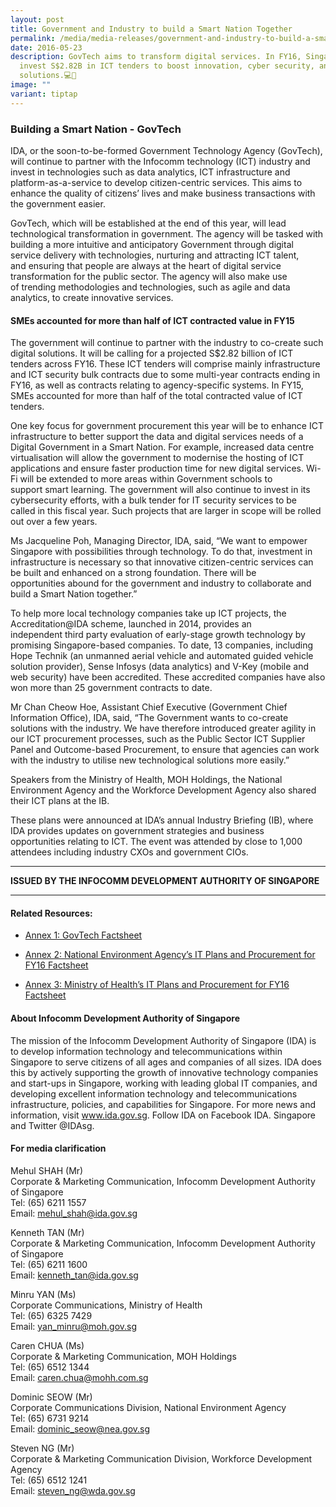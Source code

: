 ```yaml
---
layout: post
title: Government and Industry to build a Smart Nation Together
permalink: /media/media-releases/government-and-industry-to-build-a-smart-nation-together/
date: 2016-05-23
description: GovTech aims to transform digital services. In FY16, Singapore will
  invest S$2.82B in ICT tenders to boost innovation, cyber security, and
  solutions.💻🌟
image: ""
variant: tiptap
---
```

<h3>Building a Smart Nation - GovTech</h3>
<p>IDA, or the soon-to-be-formed Government Technology Agency (GovTech),
will continue to partner with the Infocomm technology (ICT) industry and
invest in technologies such as data analytics, ICT infrastructure and platform-as-a-service
to develop citizen-centric services.&nbsp;This&nbsp;aims to enhance the
quality of citizens’ lives and make business transactions with the government
easier.</p>
<p>GovTech, which will&nbsp;be established&nbsp;at the end of this year,
will lead technological transformation in government.&nbsp;The agency will
be tasked with building a more intuitive and anticipatory Government through
digital service delivery with technologies,&nbsp;nurturing and attracting&nbsp;ICT
talent, and&nbsp;ensuring&nbsp;that people are always at the heart of digital
service transformation for the public sector. The agency will also&nbsp;make
use of&nbsp;trending methodologies and technologies, such as agile and
data analytics, to create innovative services.</p>
<h4>SMEs accounted for more than half of ICT contracted value in&nbsp;FY15</h4>
<p>The government will continue to partner with the industry to co-create
such digital solutions. It will&nbsp;be calling&nbsp;for a projected S$2.82
billion of ICT tenders across FY16.&nbsp;These ICT tenders will comprise
mainly infrastructure and ICT security bulk contracts due to some multi-year
contracts ending in FY16, as well as contracts&nbsp;relating to agency-specific
systems.&nbsp;In FY15, SMEs accounted for more than half of the total contracted
value of ICT tenders.</p>
<p>One key focus for government procurement this year will be to enhance
ICT infrastructure&nbsp;to better support&nbsp;the data and digital services
needs of a Digital Government in a Smart Nation. For example, increased
data centre virtualisation will allow the government to modernise the hosting
of ICT applications and ensure faster production time for new digital services.&nbsp;Wi-Fi
will be extended&nbsp;to more areas within Government schools to support&nbsp;smart&nbsp;learning.
The government will also continue to invest in its cybersecurity efforts,
with a bulk tender for IT security services to&nbsp;be called&nbsp;in this
fiscal year. Such projects that are larger in scope will&nbsp;be rolled
out&nbsp;over a few years.</p>
<p>Ms Jacqueline Poh, Managing Director, IDA, said, “We want to empower Singapore
with possibilities through technology. To do that, investment in infrastructure
is necessary so that innovative citizen-centric services can be built and
enhanced on a strong foundation. There will be opportunities&nbsp;abound&nbsp;for
the government and industry to collaborate and build a Smart Nation together.”</p>
<p>To help more local technology companies take up ICT projects, the Accreditation@IDA
scheme, launched in 2014, provides an independent&nbsp;third party&nbsp;evaluation
of early-stage growth technology by promising Singapore-based companies.
To date, 13 companies, including Hope Technik (an unmanned aerial vehicle
and automated guided vehicle solution provider), Sense Infosys (data analytics)
and V-Key (mobile and web security) have been accredited.&nbsp;These accredited
companies have also won more than 25 government contracts to date.</p>
<p>Mr Chan Cheow Hoe, Assistant Chief Executive (Government Chief Information
Office), IDA, said, “The Government wants to co-create solutions with the
industry. We have therefore introduced greater agility in our ICT procurement
processes, such as the Public Sector ICT Supplier Panel and Outcome-based
Procurement, to ensure that agencies can work with the industry to utilise
new technological solutions more easily.”</p>
<p>Speakers from the Ministry of Health, MOH Holdings, the National Environment
Agency and the Workforce Development Agency also shared their ICT plans
at the IB.</p>
<p>These plans were announced at IDA’s annual Industry Briefing (IB), where
IDA provides updates on government strategies and business opportunities&nbsp;relating&nbsp;to
ICT.&nbsp;The event was attended by close&nbsp;to 1,000 attendees including
industry CXOs and government CIOs.</p>
<hr>
<p><strong>ISSUED BY THE INFOCOMM DEVELOPMENT AUTHORITY OF SINGAPORE</strong>
</p>
<hr>
<h4>Related Resources:</h4>
<ul data-tight="true" class="tight">
<li>
<p><a href="/files/media/media-releases/Annex_1___GovTech_Factsheet.pdf" rel="noopener noreferrer nofollow" target="_blank">Annex 1: GovTech Factsheet</a>
</p>
</li>
<li>
<p><a href="/files/media/media-releases/Annex_2__National_Environment_Agency_s_IT_Plans_and_Procurement_for_FY16_Factsheet.pdf" rel="noopener noreferrer nofollow" target="_blank">Annex&nbsp;2: National Environment Agency’s IT Plans and Procurement for FY16 Factsheet</a>
</p>
</li>
<li>
<p><a href="/files/media/media-releases/Annex_3__Ministry_of_Health_s_IT_Plans_and_Procurement_for_FY16_Factsheet.pdf" rel="noopener noreferrer nofollow" target="_blank">Annex&nbsp;3: Ministry of Health’s IT Plans and Procurement for FY16 Factsheet</a>
</p>
</li>
</ul>
<h4>About Infocomm Development Authority of Singapore</h4>
<p>The mission of the Infocomm Development Authority of Singapore (IDA) is
to develop information technology and telecommunications within Singapore
to serve citizens of all ages and companies of all sizes. IDA does this
by actively supporting the growth of innovative technology companies and
start-ups in Singapore, working with leading global IT companies, and developing
excellent information technology and telecommunications infrastructure,
policies, and capabilities for Singapore. For more news and information,
visit <a href="https://www.tech.gov.sg/files/media/media-releases/2016/05/1%20GovTech%20%20Factsheet%2026%20Aprpdf.pdf" rel="noopener noreferrer nofollow" target="_blank">www.ida.gov.sg</a>.
Follow IDA on Facebook IDA. Singapore and Twitter @IDAsg.</p>
<h4>For media clarification</h4>
<p>Mehul SHAH (Mr)
<br>Corporate &amp; Marketing Communication, Infocomm Development Authority
of Singapore
<br>Tel: (65) 6211 1557
<br>Email: <a href="https://www.tech.gov.sg/files/media/media-releases/2016/05/1%20GovTech%20%20Factsheet%2026%20Aprpdf.pdf" rel="noopener noreferrer nofollow" target="_blank">mehul_shah@ida.gov.sg</a>
</p>
<p>Kenneth TAN (Mr)
<br>Corporate &amp; Marketing Communication, Infocomm Development Authority
of Singapore
<br>Tel: (65) 6211 1600
<br>Email: <a href="https://www.tech.gov.sg/files/media/media-releases/2016/05/1%20GovTech%20%20Factsheet%2026%20Aprpdf.pdf" rel="noopener noreferrer nofollow" target="_blank">kenneth_tan@ida.gov.sg</a>
</p>
<p>Minru YAN (Ms)
<br>Corporate Communications, Ministry of Health
<br>Tel: (65) 6325 7429
<br>Email: <a href="https://www.tech.gov.sg/files/media/media-releases/2016/05/1%20GovTech%20%20Factsheet%2026%20Aprpdf.pdf" rel="noopener noreferrer nofollow" target="_blank">yan_minru@moh.gov.sg</a>
</p>
<p>Caren CHUA (Ms)
<br>Corporate &amp; Marketing Communication, MOH Holdings
<br>Tel: (65) 6512 1344
<br>Email: <a href="https://www.tech.gov.sg/files/media/media-releases/2016/05/1%20GovTech%20%20Factsheet%2026%20Aprpdf.pdf" rel="noopener noreferrer nofollow" target="_blank">caren.chua@mohh.com.sg</a>
</p>
<p>Dominic SEOW (Mr)
<br>Corporate Communications Division, National Environment Agency
<br>Tel: (65) 6731 9214
<br>Email: <a href="https://www.tech.gov.sg/files/media/media-releases/2016/05/1%20GovTech%20%20Factsheet%2026%20Aprpdf.pdf" rel="noopener noreferrer nofollow" target="_blank">dominic_seow@nea.gov.sg</a>
</p>
<p>Steven NG (Mr)
<br>Corporate &amp; Marketing Communication Division, Workforce Development
Agency
<br>Tel: (65) 6512 1241
<br>Email: <a href="https://www.tech.gov.sg/files/media/media-releases/2016/05/1%20GovTech%20%20Factsheet%2026%20Aprpdf.pdf" rel="noopener noreferrer nofollow" target="_blank">steven_ng@wda.gov.sg</a>
</p>
<p></p>